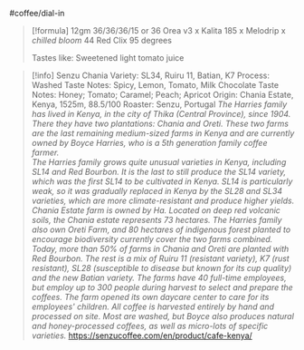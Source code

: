 #coffee/dial-in 

> [!formula] 
> 12gm
> 36/36/36/15 or 36
> Orea v3 x Kalita 185 x Melodrip x *chilled bloom*
> 44 Red Clix
> 95 degrees
> 
> Tastes like: Sweetened light tomato juice


> [!info] Senzu Chania
> Variety: SL34, Ruiru 11, Batian, K7
> Process: Washed
> Taste Notes: Spicy, Lemon, Tomato, Milk Chocolate
> Taste Notes: Honey; Tomato; Caramel; Peach; Apricot
> Origin: Chania Estate, Kenya, 1525m, 88.5/100
> Roaster: Senzu, Portugal
> *The Harries family has lived in Kenya, in the city of Thika (Central Province), since 1904. There they have two plantations: Chania and Oreti. These two farms are the last remaining medium-sized farms in Kenya and are currently owned by Boyce Harries, who is a 5th generation family coffee farmer.*  
*The Harries family grows quite unusual varieties in Kenya, including SL14 and Red Bourbon. It is the last to still produce the SL14 variety, which was the first SL14 to be cultivated in Kenya. SL14 is particularly weak, so it was gradually replaced in Kenya by the SL28 and SL34 varieties, which are more climate-resistant and produce higher yields.*  
*Chania Estate farm is owned by Ha. Located on deep red volcanic soils, the Chania estate represents 73 hectares. The Harries family also own Oreti Farm, and 80 hectares of indigenous forest planted to encourage biodiversity currently cover the two farms combined. Today, more than 50% of farms in Chania and Oreti are planted with Red Bourbon. The rest is a mix of Ruiru 11 (resistant variety), K7 (rust resistant), SL28 (susceptible to disease but known for its cup quality) and the new Batian variety. The farms have 40 full-time employees, but employ up to 300 people during harvest to select and prepare the coffees. The farm opened its own daycare center to care for its employees' children. All coffee is harvested entirely by hand and processed on site. Most are washed, but Boyce also produces natural and honey-processed coffees, as well as micro-lots of specific varieties.*
> https://senzucoffee.com/en/product/cafe-kenya/

